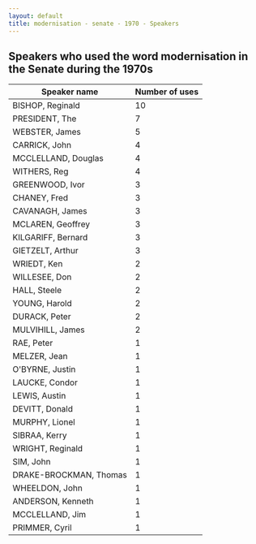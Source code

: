 ```yaml
---
layout: default
title: modernisation - senate - 1970 - Speakers
---
```

## Speakers who used the word **modernisation** in the Senate during the 1970s

| Speaker name | Number of uses |
|--------------|----------------|
|BISHOP, Reginald|10|
|PRESIDENT, The|7|
|WEBSTER, James|5|
|CARRICK, John|4|
|MCCLELLAND, Douglas|4|
|WITHERS, Reg|4|
|GREENWOOD, Ivor|3|
|CHANEY, Fred|3|
|CAVANAGH, James|3|
|MCLAREN, Geoffrey|3|
|KILGARIFF, Bernard|3|
|GIETZELT, Arthur|3|
|WRIEDT, Ken|2|
|WILLESEE, Don|2|
|HALL, Steele|2|
|YOUNG, Harold|2|
|DURACK, Peter|2|
|MULVIHILL, James|2|
|RAE, Peter|1|
|MELZER, Jean|1|
|O'BYRNE, Justin|1|
|LAUCKE, Condor|1|
|LEWIS, Austin|1|
|DEVITT, Donald|1|
|MURPHY, Lionel|1|
|SIBRAA, Kerry|1|
|WRIGHT, Reginald|1|
|SIM, John|1|
|DRAKE-BROCKMAN, Thomas|1|
|WHEELDON, John|1|
|ANDERSON, Kenneth|1|
|MCCLELLAND, Jim|1|
|PRIMMER, Cyril|1|

